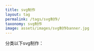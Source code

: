 ```yaml
---
title: svg制作
layout: tag
permalink: /tags/svg制作/
taxonomy: svg制作
image: assets/images/svg制作banner.jpg
---
```


分类以下svg制作：